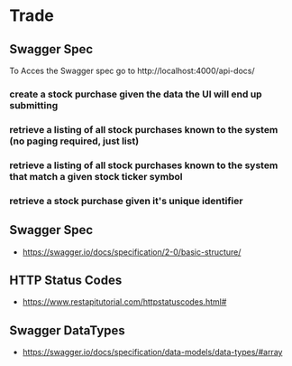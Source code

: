 # Trade 

## Swagger Spec 
To Acces the Swagger spec go to http://localhost:4000/api-docs/


### create a stock purchase given the data the UI will end up submitting

###  retrieve a listing of all stock purchases known to the system (no paging required, just list)

###  retrieve a listing of all stock purchases known to the system that match a given stock ticker symbol

###  retrieve a stock purchase given it's unique identifier

## Swagger Spec 
- https://swagger.io/docs/specification/2-0/basic-structure/

## HTTP Status Codes
- https://www.restapitutorial.com/httpstatuscodes.html#

## Swagger DataTypes
- https://swagger.io/docs/specification/data-models/data-types/#array